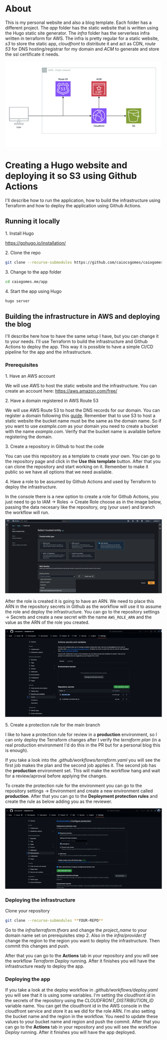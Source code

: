 
# About

This is my personal website and also a blog template. Each folder has a different project. The *app* folder has the static website that is written using the Hugo static site generator. The *infra* folder has the serverless infra written in terraform for AWS. The infra is pretty regular for a static website, *s3* to store the static app, *cloudfront* to distribute it and act as CDN, *route 53* for DNS hosting/registrar for my domain and *ACM* to generate and store the ssl certificate it needs.

![Architecture](https://github.com/caiocsgomes/caiogomes.me/blob/assets/architecture.png)

# Creating a Hugo website and deploying it so S3 using Github Actions

I'll describe how to run the application, how to build the infrastructure using Terraform and how to deploy the application using Github Actions.

## Running it locally

1\. Install Hugo

https://gohugo.io/installation/

2\. Clone the repo
```bash
git clone --recurse-submodules https://github.com/caiocsgomes/caiogomes.me.git
```

3\. Change to the app folder

```bash
cd caiogomes.me/app
```

4\. Start the app using Hugo

```bash
hugo server
```

## Building the infrastructure in AWS and deploying the blog

I'll describe here how to have the same setup I have, but you can change it to your needs. I'll use Terraform to build the infrastructure and Github Actions to deploy the app. This way it is possible to have a simple CI/CD pipeline for the app and the infrastructure.

### Prerequisites

1\. Have an AWS account

We will use AWS to host the static website and the infrastructure. You can create an account here: https://aws.amazon.com/free/

2\. Have a domain registered in AWS Route 53

We will use AWS Route 53 to host the DNS records for our domain. You can register a domain following this [guide](https://docs.aws.amazon.com/Route53/latest/DeveloperGuide/domain-register.html). Remember that to use S3 to host a static website the bucket name must be the same as the domain name. So if you want to use *example.com* as your domain you need to create a bucket with the name *example.com*. Verify that the bucket name is available before registering the domain.

3\. Create a repository in Github to host the code

You can use this repository as a template to create your own. You can go to the repository page and click in the **Use this template** button. After that you can clone the repository and start working on it. Remember to make it public so we have all options that we need available.

4\. Have a role to be assumed by Github Actions and used by Terraform to deploy the infrastructure.

In the console there is a new option to create a role for Github Actions, you just need to go to IAM -> Roles -> Create Role choose as in the image below, passing the data necesary like the repository, org (your user) and branch the workflow will run.

![Create Role](https://github.com/caiocsgomes/caiogomes.me/blob/assets/iam-role-github-actions.png)

After the role is created it is going to have an ARN. We need to place this ARN in the repository secrets in Github as the workflow will use it to assume the role and deploy the infrastructure. You can go to the repository settings -> Secrets and create a new secret with the name `AWS_ROLE_ARN` and the value as the ARN of the role you created.

![Github Actions Secrets](https://github.com/caiocsgomes/caiogomes.me/blob/assets/github-actions-blog-secrets.png)


5\. Create a protection rule for the main branch

I like to have a protection rule for review in a **production** environment, so I can only deploy the Terraform changes after I verify the *terraform plan* (in a real production environment I'd do this in the PR but for a personal blog this is enough). 

If you take a look into the *.github/workflows/terraform.yaml* you will see the first job makes the plan and the second job applies it. The second job has the **production** environment set. This will make the workflow hang and wait for a review/aproval before applying the changes.

To create the protection rule for the environment you can go to the repository settings -> Environment and create a new environment called **production**. After that you can go to the **Deployment protection rules** and create the rule as below adding you as the reviewer.

![Github Actions Environment](https://github.com/caiocsgomes/caiogomes.me/blob/assets/github-actions-blog-environment-protection-rules.png)

### Deploying the infrastructure

Clone your repository

```bash
git clone --recurse-submodules **YOUR-REPO**
```

Go to the *infra/terraform.tfvars* and change the *project_name* to your domain name set on prerequisites step 2. Also in the *infra/provider.tf* change the region to the region you want to deploy the infrastructure. Then commit this changes and push.

After that you can go to the **Actions** tab in your repository and you will see the workflow *Terraform Deploy* running. After it finishes you will have the infrastructure ready to deploy the app.

### Deploying the app

If you take a look at the deploy workflow in *.github/workflows/deploy.yaml* you will see that it is using some variables. I'm setting the cloudfront id in the secrets of the repository using the *CLOUDFRONT_DISTRIBUTION_ID* variable name. You can get the cloudfront id in the AWS console in the cloudfront service and store it as we did for the role ARN. I'm also setting the bucket name and the region in the workflow. You need to update these values to your bucket name and region and push the commit. After that you can go to the **Actions** tab in your repository and you will see the workflow *Deploy* running. After it finishes you will have the app deployed.
